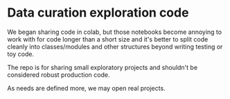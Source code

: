 # Data curation exploration code

We began sharing code in colab, but those notebooks become annoying to work with
for code longer than a short size and it's better to split code cleanly into classes/modules
and other structures beyond writing testing or toy code.

The repo is for sharing small exploratory projects and shouldn't be considered robust
production code.

As needs are defined more, we may open real projects.


